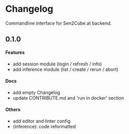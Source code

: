 # Changelog

Commandline interface for Sen2Cube.at backend.

## 0.1.0

#### Features
* add session module (login / refresh / info)
* add inference module (list / create / rerun / abort)

#### Docs

* add empty Changelog
* update CONTRIBUTE.md and 'run in docker' section
#### Others

* add editor and linter config
* (inference): code reformatted
